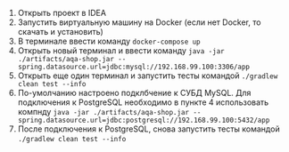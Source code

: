 1. Открыть проект в IDEA
2. Запустить виртуальную машину на Docker (если нет Docker, то скачать и установить)
3. В терминале ввести команду `docker-compose up`
4. Открыть новый терминал и ввести команду `java -jar ./artifacts/aqa-shop.jar --spring.datasource.url=jdbc:mysql://192.168.99.100:3306/app`
5. Открыть еще один терминал и запустить тесты командой `./gradlew clean test --info`
6. По-умолчанию настроено подклбчение к СУБД MySQL. Для подключения к PostgreSQL необходимо в пункте 4 использовать компнду `java -jar ./artifacts/aqa-shop.jar --spring.datasource.url=jdbc:postgresql://192.168.99.100:5432/app`
7. После подключения к PostgreSQL, снова запустить тесты командой `./gradlew clean test --info`